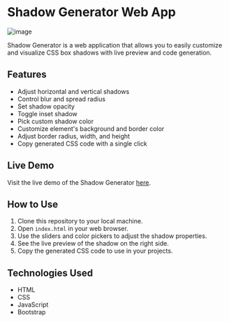 # Shadow Generator Web App

![image](https://github.com/rildir/shadow-generator/assets/64134742/75817cb9-c011-44ae-ad9a-b19c1b7a3a37)


Shadow Generator is a web application that allows you to easily customize and visualize CSS box shadows with live preview and code generation.

## Features

- Adjust horizontal and vertical shadows
- Control blur and spread radius
- Set shadow opacity
- Toggle inset shadow
- Pick custom shadow color
- Customize element's background and border color
- Adjust border radius, width, and height
- Copy generated CSS code with a single click

## Live Demo

Visit the live demo of the Shadow Generator [here](https://shadow-generator-gray.vercel.app/).

## How to Use

1. Clone this repository to your local machine.
2. Open `index.html` in your web browser.
3. Use the sliders and color pickers to adjust the shadow properties.
4. See the live preview of the shadow on the right side.
5. Copy the generated CSS code to use in your projects.

## Technologies Used

- HTML
- CSS
- JavaScript
- Bootstrap
